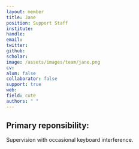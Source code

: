 ```yaml
---
layout: member
title: Jane
position: Support Staff
institute: 
handle: 
email: 
twitter: 
github: 
scholar: 
image: /assets/images/team/jane.png
cv: 
alum: false
collaborator: false  
support: true                             
web: 
field: cute
authors: " "
---
```



## Primary reponsibility: 

Supervision with occasional keyboard interference.